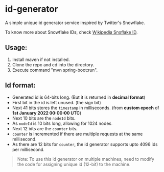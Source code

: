 # id-generator

A simple unique id generator service inspired by Twitter's Snowflake.

To know more about Snowflake IDs, check [Wikipedia Snoflake ID](https://en.wikipedia.org/wiki/Snowflake_ID).

## Usage:

1. Install maven if not installed.
2. Clone the repo and cd into the directory.
3. Execute command "mvn spring-boot:run".

## Id format:

- Generated id is 64-bits long. (But it is returned in **decimal format**)
- First bit in the id is left unused. (the sign bit)
- Next 41 bits stores the `timestamp` in milliseconds. (from **custom epoch** of **1st January 2022 00:00:00 UTC**)
- Next 10 bits are the `nodeId` bits.
- As `nodeId` is 10 bits long, allowing for 1024 nodes.
- Next 12 bits are the `counter` bits.
- `counter` is incremented if there are multiple requests at the same millisecond.
- As there are 12 bits for `counter`, the id generator supports upto 4096 ids per millisecond.

> Note: To use this id generator on multiple machines, need to modify the code for assigning unique id (12-bit) to the machine.
